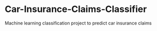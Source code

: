# Car-Insurance-Claims-Classifier
Machine learning classification project to predict car insurance claims
